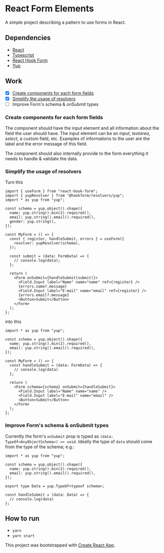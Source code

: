 # React Form Elements

A simple project describing a pattern to use forms in React.

## Dependencies

- [React](https://github.com/facebook/react)
- [Typescript](typescriptlang.org)
- [React Hook Form](https://github.com/react-hook-form/react-hook-form)
- [Yup](https://github.com/jquense/yup)

## Work

- [x] [Create components for each form fields](#create-components-for-each-form-fields)
- [x] [Simplify the usage of resolvers](#simplify-the-usage-of-resolvers)
- [ ] Improve Form's schema & onSubmit types

### Create components for each form fields

The component should have the input element and all information about the field the user should have. The input element can be an _input_, _textarea_, _select_, a custom field, etc. Examples of informations to the user are the label and the error message of this field.

The component should also internally provide to the form everything it needs to handle & validate the data.

### Simplify the usage of resolvers

Turn this

```tsx
import { useForm } from "react-hook-form";
import { yupResolver } from "@hookform/resolvers/yup";
import * as yup from "yup";

const schema = yup.object().shape({
  name: yup.string().min(2).required(),
  email: yup.string().email().required(),
  gender: yup.string(),
});

const MyForm = () => {
  const { register, handleSubmit, errors } = useForm({
    resolver: yupResolver(schema),
  });

  const submit = (data: FormData) => {
    // console.log(data);
  };

  return (
    <Form onSubmit={handleSubmit(submit)}>
      <Field.Input label="Name" name="name" ref={register} />
      {errors.name?.message}
      <Field.Input label="E-mail" name="email" ref={register} />
      {errors.email?.message}
      <Button>Submit</Button>
    </Form>
  );
};
```

into this

```tsx
import * as yup from "yup";

const schema = yup.object().shape({
  name: yup.string().min(2).required(),
  email: yup.string().email().required(),
});

const MyForm = () => {
  const handleSubmit = (data: FormData) => {
    // console.log(data)
  };

  return (
    <Form schema={schema} onSubmit={handleSubmit}>
      <Field.Input label="Name" name="name" />
      <Field.Input label="E-mail" name="email" />
      <Button>Submit</Button>
    </Form>
  );
};
```

### Improve Form's schema & onSubmit types

Currently the form's `onSubmit` prop is typed as `(data: TypeOf<AnyObjectSchema>) => void`. Ideally the type of `data` should come from the type of the schema; e.g.:

```tsx
import * as yup from "yup";

const schema = yup.object().shape({
  name: yup.string().min(2).required(),
  email: yup.string().email().required(),
});

export type Data = yup.TypeOf<typeof schema>;

const handleSubmit = (data: Data) => {
  // console.log(data)
};
```

## How to run

- `yarn`
- `yarn start`

This project was bootstrapped with [Create React App](https://github.com/facebook/create-react-app).
